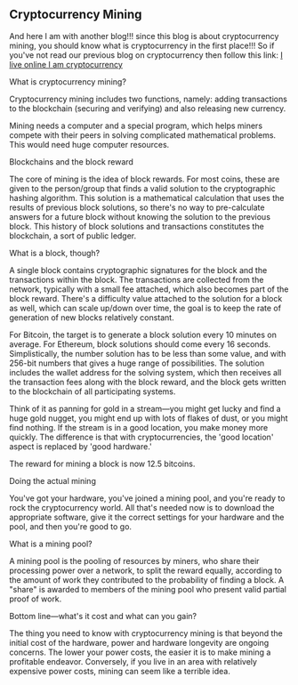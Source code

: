 ## Cryptocurrency Mining

And here I am with another blog!!! since this blog is about cryptocurrency mining, you should know what is cryptocurrency in the first place!!! So if you've not read our previous blog on cryptocurrency then follow this link: [I live online I am cryptocurrency](https://clevercoderjoy.hashnode.dev/i-live-online-i-m-cryptocurrency)

What is cryptocurrency mining?

Cryptocurrency mining includes two functions, namely: adding transactions to the blockchain (securing and verifying) and also releasing new currency.

Mining needs a computer and a special program, which helps miners compete with their peers in solving complicated mathematical problems. This would need huge computer resources.

Blockchains and the block reward

The core of mining is the idea of block rewards. For most coins, these are given to the person/group that finds a valid solution to the cryptographic hashing algorithm. This solution is a mathematical calculation that uses the results of previous block solutions, so there's no way to pre-calculate answers for a future block without knowing the solution to the previous block. This history of block solutions and transactions constitutes the blockchain, a sort of public ledger.

What is a block, though?

A single block contains cryptographic signatures for the block and the transactions within the block. The transactions are collected from the network, typically with a small fee attached, which also becomes part of the block reward. There's a difficulty value attached to the solution for a block as well, which can scale up/down over time, the goal is to keep the rate of generation of new blocks relatively constant.

For Bitcoin, the target is to generate a block solution every 10 minutes on average. For Ethereum, block solutions should come every 16 seconds. Simplistically, the number solution has to be less than some value, and with 256-bit numbers that gives a huge range of possibilities. The solution includes the wallet address for the solving system, which then receives all the transaction fees along with the block reward, and the block gets written to the blockchain of all participating systems.

Think of it as panning for gold in a stream—you might get lucky and find a huge gold nugget, you might end up with lots of flakes of dust, or you might find nothing. If the stream is in a good location, you make money more quickly. The difference is that with cryptocurrencies, the 'good location' aspect is replaced by 'good hardware.'

The reward for mining a block is now 12.5 bitcoins.

Doing the actual mining

You've got your hardware, you've joined a mining pool, and you're ready to rock the cryptocurrency world. All that's needed now is to download the appropriate software, give it the correct settings for your hardware and the pool, and then you're good to go.

What is a mining pool?

A mining pool is the pooling of resources by miners, who share their processing power over a network, to split the reward equally, according to the amount of work they contributed to the probability of finding a block. A "share" is awarded to members of the mining pool who present valid partial proof of work.

Bottom line—what's it cost and what can you gain?

The thing you need to know with cryptocurrency mining is that beyond the initial cost of the hardware, power and hardware longevity are ongoing concerns. The lower your power costs, the easier it is to make mining a profitable endeavor. Conversely, if you live in an area with relatively expensive power costs, mining can seem like a terrible idea.